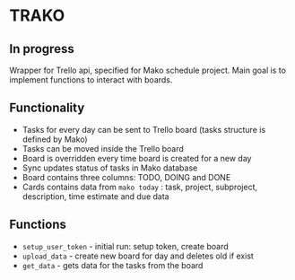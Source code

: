 # TRAKO

## In progress

Wrapper for Trello api, specified for Mako schedule project. Main goal is to implement functions to interact with boards. 

## Functionality
* Tasks for every day can be sent to Trello board (tasks structure is defined by Mako)
* Tasks can be moved inside the Trello board
* Board is overridden every time board is created for a new day
* Sync updates status of tasks in Mako database  
* Board contains three columns: TODO, DOING and DONE
* Cards contains data from `mako today` : task, project, subproject, description, time estimate and due data

## Functions
* `setup_user_token` - initial run: setup token, create board
* `upload_data` - create new board for day and deletes old if exist
* `get_data` - gets data for the tasks from the board
